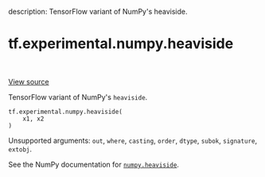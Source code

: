 description: TensorFlow variant of NumPy's heaviside.

<div itemscope itemtype="http://developers.google.com/ReferenceObject">
<meta itemprop="name" content="tf.experimental.numpy.heaviside" />
<meta itemprop="path" content="Stable" />
</div>

# tf.experimental.numpy.heaviside

<!-- Insert buttons and diff -->

<table class="tfo-notebook-buttons tfo-api nocontent" align="left">

</table>

<a target="_blank" href="/code/stable/tensorflow/python/ops/numpy_ops/np_math_ops.py">View source</a>



TensorFlow variant of NumPy's `heaviside`.

<pre class="devsite-click-to-copy prettyprint lang-py tfo-signature-link">
<code>tf.experimental.numpy.heaviside(
    x1, x2
)
</code></pre>



<!-- Placeholder for "Used in" -->

Unsupported arguments: `out`, `where`, `casting`, `order`, `dtype`, `subok`, `signature`, `extobj`.

See the NumPy documentation for [`numpy.heaviside`](https://numpy.org/doc/1.16/reference/generated/numpy.heaviside.html).